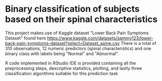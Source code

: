# Binary classification of subjects based on their spinal characteristics
This project makes use of Kaggle dataset "Lower Back Pain Symptoms Dataset" found here https://www.kaggle.com/datasets/sammy123/lower-back-pain-symptoms-dataset?select=Dataset_spine.csv
There is a total of 310 observations, 12 numeric predictors (spinal characteristics) and one binary class with labels being "Normal" and "Abnormal".

R code implemented in RStudio IDE is provided containing all the preprocessing steps, descriptive statistics, plotting, and lastly three classification algorithms suitable for this prediction task
